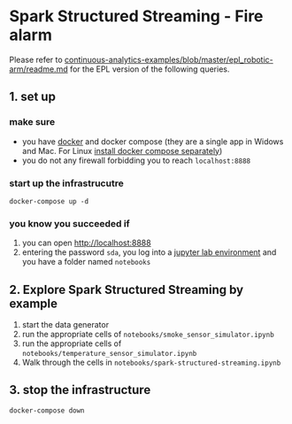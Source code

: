 # Spark Structured Streaming - Fire alarm

Please refer to [continuous-analytics-examples/blob/master/epl_robotic-arm/readme.md](https://github.com/quantiaconsulting/continuous-analytics-examples/blob/master/epl_robotic-arm/readme.md) for the EPL version of the following queries.

## 1. set up

### make sure

* you have [docker](https://docs.docker.com/get-docker/) and docker compose (they are a single app in Widows and Mac. For Linux [install docker compose separately](https://docs.docker.com/compose/install/))
* you do not any firewall forbidding you to reach `localhost:8888`

### start up the infrastrucutre

```
docker-compose up -d
```

### you know you succeeded if

1. you can open [http://localhost:8888](http://localhost:8888) 
2. entering the password `sda`, you log into a [jupyter lab environment](https://jupyterlab.readthedocs.io/en/stable/) and you have a folder named `notebooks`

## 2. Explore Spark Structured Streaming by example

1. start the data generator
  1. run the appropriate cells of `notebooks/smoke_sensor_simulator.ipynb`
  2. run the appropriate cells of `notebooks/temperature_sensor_simulator.ipynb`
2. Walk through the cells in `notebooks/spark-structured-streaming.ipynb`

## 3. stop the infrastructure

```
docker-compose down
```

